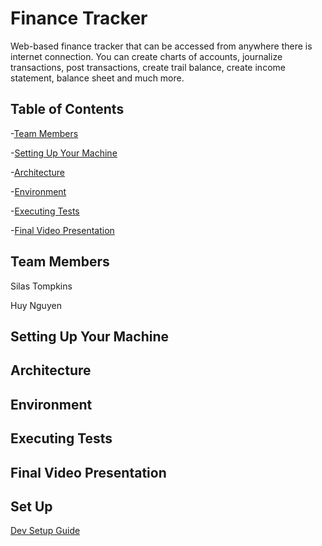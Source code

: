 # Finance Tracker 

Web-based finance tracker that can be accessed from anywhere there is internet connection. You can create charts of accounts, journalize transactions,
post transactions, create trail balance, create income statement, balance sheet and much more.

## Table of Contents

-[Team Members](#team-members)<br>

-[Setting Up Your Machine](#setting-up-your-machine)<br>

-[Architecture](#architecture)<br>

-[Environment](#environment)<br>

-[Executing Tests](#executing-tests)<br>

-[Final Video Presentation](#final-video-presentation)<br>

## Team Members
Silas Tompkins <br>

Huy Nguyen <br>


## Setting Up Your Machine

## Architecture


## Environment


## Executing Tests


## Final Video Presentation



## Set Up  
[Dev Setup Guide](https://github.com/SWE-4713/accounts-manager/blob/main/devsetup.md)
